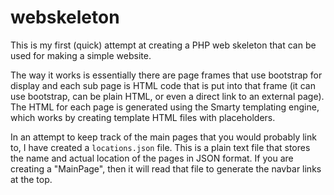 webskeleton
===========

This is my first (quick) attempt at creating a PHP web skeleton that can be used for making a simple website. 

The way it works is essentially there are page frames that use bootstrap for display and each sub page is HTML code that is put into that frame (it can use bootstrap, can be plain HTML, or even a direct link to an external page). The HTML for each page is generated using the Smarty templating engine, which works by creating template HTML files with placeholders.

In an attempt to keep track of the main pages that you would probably link to, I have created a `locations.json` file. This is a plain text file that stores the name and actual location of the pages in JSON format. If you are creating a "MainPage", then it will read that file to generate the navbar links at the top. 
